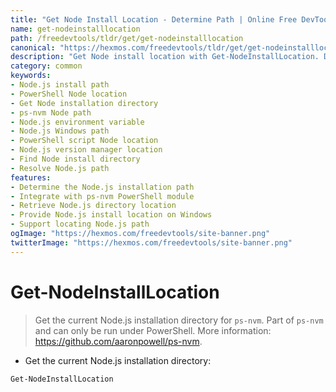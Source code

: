 ```yaml
---
title: "Get Node Install Location - Determine Path | Online Free DevTools by Hexmos"
name: get-nodeinstalllocation
path: /freedevtools/tldr/get/get-nodeinstalllocation
canonical: "https://hexmos.com/freedevtools/tldr/get/get-nodeinstalllocation/"
description: "Get Node install location with Get-NodeInstallLocation. Determine the current Node.js installation path for ps-nvm. Free online tool, no registration required."
category: common
keywords:
- Node.js install path
- PowerShell Node location
- Get Node installation directory
- ps-nvm Node path
- Node.js environment variable
- Node.js Windows path
- PowerShell script Node location
- Node.js version manager location
- Find Node install directory
- Resolve Node.js path
features:
- Determine the Node.js installation path
- Integrate with ps-nvm PowerShell module
- Retrieve Node.js directory location
- Provide Node.js install location on Windows
- Support locating Node.js path
ogImage: "https://hexmos.com/freedevtools/site-banner.png"
twitterImage: "https://hexmos.com/freedevtools/site-banner.png"
---
```


# Get-NodeInstallLocation

> Get the current Node.js installation directory for `ps-nvm`.
> Part of `ps-nvm` and can only be run under PowerShell.
> More information: <https://github.com/aaronpowell/ps-nvm>.

- Get the current Node.js installation directory:

`Get-NodeInstallLocation`
